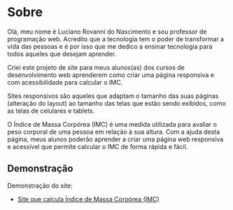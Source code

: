 # Sobre

Olá, meu nome é Luciano Rovanni do Nascimento e sou professor de programação web. Acredito que a tecnologia tem o poder de transformar a vida das pessoas e é por isso que me dedico a ensinar tecnologia para todos aqueles que desejam aprender.

Criei este projeto de site para meus alunos(as) dos cursos de desenvolvimento web aprenderem como criar uma página responsiva e com acessibilidade para calcular o IMC.

Sites responsivos são aqueles que adaptam o tamanho das suas páginas (alteração do layout) ao tamanho das telas que estão sendo exibidos, como as telas de celulares e tablets.

O Índice de Massa Corpórea (IMC) é uma medida utilizada para avaliar o peso corporal de uma pessoa em relação à sua altura.
Com a ajuda desta página, meus alunos poderão aprender a criar uma página web responsiva e acessível que permite calcular o IMC de forma rápida e fácil.
## Demonstração

Demonstração do site:

 - [Site que calcula Índice de Massa Corpórea (IMC)](https://rovanni.github.io/imc/)
